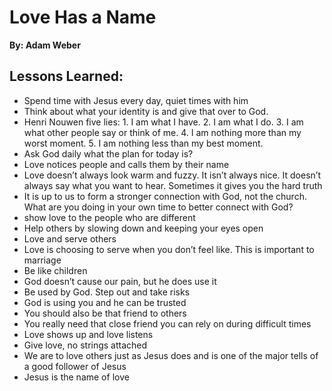 # Love Has a Name
__By: Adam Weber__
## Lessons Learned:
- Spend time with Jesus every day, quiet times with him
- Think about what your identity is and give that over to God.
- Henri Nouwen five lies: 1. I am what I have. 2. I am what I do. 3. I am what other people say or think of me. 4. I am nothing more than my worst moment. 5. I am nothing less than my best moment.
- Ask God daily what the plan for today is?
- Love notices people and calls them by their name
- Love doesn’t always look warm and fuzzy. It isn’t always nice. It doesn’t always say what you want to hear. Sometimes it gives you the hard truth
- It is up to us to form a stronger connection with God, not the church. What are you doing in your own time to better connect with God?
- show love to the people who are different
- Help others by slowing down and keeping your eyes open
- Love and serve others
- Love is choosing to serve when you don’t feel like. This is important to marriage
- Be like children
- God doesn’t cause our pain, but he does use it
- Be used by God. Step out and take risks
- God is using you and he can be trusted
- You should also be that friend to others
- You really need that close friend you can rely on during difficult times
- Love shows up and love listens
- Give love, no strings attached
- We are to love others just as Jesus does and is one of the major tells of a good follower of Jesus
- Jesus is the name of love